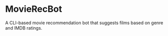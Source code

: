 # MovieRecBot
A CLI-based movie recommendation bot that suggests films based on genre and IMDB ratings.
